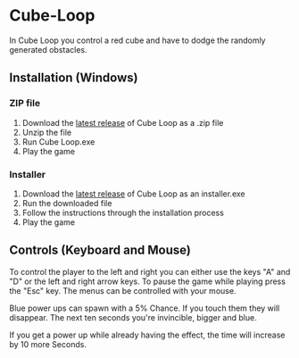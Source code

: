 # Cube-Loop
In Cube Loop you control a red cube and have to dodge the randomly generated obstacles.

## Installation (Windows)
### ZIP file
1. Download the [latest release](https://github.com/RubixDev/Cube-Loop/releases) of Cube Loop as a .zip file
2. Unzip the file
3. Run Cube Loop.exe
4. Play the game

### Installer
1. Download the [latest release](https://github.com/RubixDev/Cube-Loop/releases) of Cube Loop as an installer.exe
2. Run the downloaded file
3. Follow the instructions through the installation process
4. Play the game

## Controls (Keyboard and Mouse)
To control the player to the left and right you can either use the keys "A" and "D" or the left and right arrow keys.
To pause the game while playing press the "Esc" key.
The menus can be controlled with your mouse.

Blue power ups can spawn with a 5% Chance.
If you touch them they will disappear.
The next ten seconds you're invincible, bigger and blue.

If you get a power up while already having the effect, the time will increase by 10 more Seconds.
